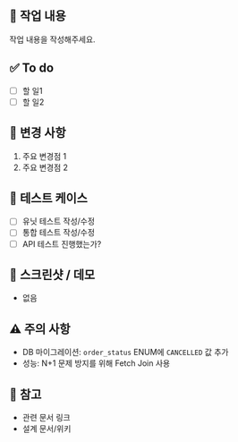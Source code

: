 ## 🔎 작업 내용
작업 내용을 작성해주세요.

## ✅ To do
- [ ] 할 일1
- [ ] 할 일2 

## 📄 변경 사항
1. 주요 변경점 1
2. 주요 변경점 2

## 🧪 테스트 케이스
- [ ] 유닛 테스트 작성/수정
- [ ] 통합 테스트 작성/수정
- [ ] API 테스트 진행했는가?

## 🎥 스크린샷 / 데모
- 없음

## ⚠️ 주의 사항
- DB 마이그레이션: `order_status` ENUM에 `CANCELLED` 값 추가  
- 성능: N+1 문제 방지를 위해 Fetch Join 사용

## 🔗 참고
- 관련 문서 링크
- 설계 문서/위키
